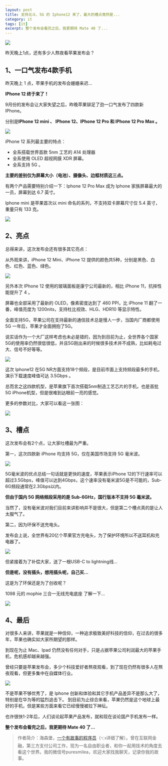 ```yaml
---
layout: post
title: 支持北斗、5G 的 Iphone12 来了，最大的槽点竟然是...
category: it
tags: [it]
excerpt: 整个发布会看完之后，我更期待 Mate 40 了...
---
```


![](http://favorites.ren/assets/images/2020/it/caodian/caodian01.jpg) 

昨天晚上1点，还有多少人熬夜看苹果发布会？

## 1、一口气发布4款手机

昨天晚上 1 点，苹果手机的发布会姗姗来迟...

**IPhone 12 终于来了！**

9月份的发布会让大家失望之后，昨晚苹果铆足了劲一口气发布了四款新 IPhone。

分别是**IPhone 12 mini 、 IPhone 12、IPhone 12 Pro 和 IPhone 12 Pro Max 。**

![](http://favorites.ren/assets/images/2020/it/caodian/caodian02.jpg) 

iPhone 12 系列最主要的特点：

- 全系搭载世界首款 5nm 工艺的 A14 处理器
- 全系使用 OLED 超视网膜 XDR 屏幕。
- 全系支持 5G 。

**主要的差别仅为屏幕大小（电池）、摄像头、边框材质这三点。**

有两个产品需要特别介绍一下：Iphone 12 Pro Max 成为 Iphone 家族屏幕最大的一员，屏幕到达 6.7 英寸。

Iphone mini 是苹果首次以 mini 命名的系列，不支持双卡屏幕尺寸仅 5.4 英寸，重量只有 133 克。

![](http://favorites.ren/assets/images/2020/it/caodian/caodian03.jpg) 

## 2、亮点

总得来讲，这次发布会还有很多其它亮点：

从外观来讲，iPhone 12 Mini、iPhone 12 提供的颜色共5种，分别是黑色、白色、红色、蓝色、绿色。

![](http://favorites.ren/assets/images/2020/it/caodian/caodian04.jpg) 

另外本次 IPhone 12 使用的玻璃面板是康宁公司最新的，相比 iPhone 11，抗摔性能提升了 4 。

屏幕也全部采用了最新的 OLED，像素密度达到了 460 PPI，比 iPhone 11 翻了一番，峰值亮度为 1200nits，支持杜比视效、HLG、HDR10 等显示特性。

全面支持5G，苹果公司在支持最新的通信技术总是慢人一步，当国内厂商都使用 5G 一年后，苹果才全面拥抱了5G。

说实话作为一个大厂这样考虑也未必是错的，因为到目前为止，全世界各个国家5G的使用率仍然很低很低，并且5G刚出来的时候很多技术并不成熟，比如耗电过大、信号不好等等。

![](http://favorites.ren/assets/images/2020/it/caodian/caodian05.jpg) 

这次 Iphone12 在5G NR方面支持18个频段，是目前市面上支持频段最多的手机，演示下载速度峰值可达 3.5Gbps 。

总而言之这四款机型，是苹果旗下首次搭载5nm制造工艺芯片的手机，也是首批5G iPhone机型，但是很难到达眼前一亮的感觉。

更多的参数对比，大家可以看这一张图：

![](http://favorites.ren/assets/images/2020/it/caodian/caodian06.jpg) 

## 3、槽点

这次发布会有2个点，让大家吐槽最为严重。

第一，这次四款新 iPhone 均支持 5G，仅在美国市场支持 5G 毫米波。

![](http://favorites.ren/assets/images/2020/it/caodian/caodian07.jpg) 

5G毫米波的优点总结一句话就是更快的速度，苹果表示iPhone 12的下行速率可以超过3.5Gbps，峰值可以达到4Gbps，这个速率没有毫米波5G是不可能的，Sub-6G频段通常在2.3Gbps以内。

**但由于国内 5G 网络频段采用的是 Sub-6GHz，国行版本不支持 5G 毫米波。**

当然了，没有毫米波对我们目前来讲影响并不是很大，但是第二个槽点真的是让人太服气了。

第二，因为环保不送充电头。

发布会上说，全世界有20亿个苹果官方充电头，为了保护环境所以不送耳机和充电器了。

![](http://favorites.ren/assets/images/2020/it/caodian/caodian08.jpg) 

但紧接着为了补偿大家，送了一根USB-C to lightning线...

**但是呢，没有插头，想用插头呢，自己买...**

这是为了环保还是为了创收呢？

1098 元的 mophie 三合一无线充电底座 了解一下...

![](http://favorites.ren/assets/images/2020/it/caodian/caodian09.jpg) 

## 4、最后

对很多人来讲，苹果就是一种信仰，一种追求极致美好科技的信仰，在过去的很多年，苹果也确实如大家所期望的那样。

到现在为止 Mac、Ipad 仍然没有任何对手，只是占据苹果公司利润最大的苹果手机，危机感却越来越强。

曾经只要是苹果发布会，多少个科技爱好者熬夜观看，到了现在仍然有很多人在熬夜观看，但更多集中在自媒体行业。

![](http://favorites.ren/assets/images/2020/it/caodian/caodian10.jpg) 

不是苹果不够优秀了，是 Iphone 创新和体验和其它手机产品差异不是那么大了，特别是在华为等的猛烈追击下。
到目前为止综合来看，苹果仍然是这个地球上最好的手机，但是某些方面来看它已经慢慢被拉下神坛。

也许很快1-2年后，人们谈论起苹果产品发布，就和现在谈论国产手机发布一样。

**整个发布会看完之后，我更期待 Mate 40 了...**


>作者简介：海森堡，[一个有故事的程序员](https://mp.weixin.qq.com/s/bPk_-DcGF_7lTDoR1pKqVg)（👈详细了解）。曾在互联网金融，第三方支付公司工作，现为一名自由职业者，和你一起用技术的角度去看这个世界。我的微信号puresmilea，欢迎大家找我聊天，记录你我的故事。